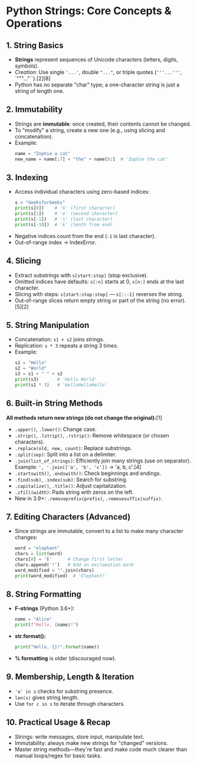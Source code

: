 # Python Strings: Core Concepts & Operations

## 1. **String Basics**
- **Strings** represent sequences of Unicode characters (letters, digits, symbols).
- *Creation*: Use single `'...'`, double `"..."`, or triple quotes (`'''...'''`, `"""..."``).[2][8]
- Python has no separate "char" type; a one-character string is just a string of length one.

## 2. **Immutability**
- Strings are **immutable**: once created, their contents cannot be changed.
- To "modify" a string, create a new one (e.g., using slicing and concatenation).
- Example:
  ```python
  name = "Zophie a cat"
  new_name = name[:7] + "the" + name[8:]  # 'Zophie the cat'
  ```

## 3. **Indexing**
- Access individual characters using zero-based indices:
  ```python
  s = "GeeksforGeeks"
  print(s[0])    # 'G' (first character)
  print(s[1])    # 'e' (second character)
  print(s[-1])   # 's' (last character)
  print(s[-10])  # 'k' (tenth from end)
  ```
- Negative indices count from the end (`-1` is last character).
- Out-of-range index → IndexError.

## 4. **Slicing**
- Extract substrings with `s[start:stop]` (stop exclusive).
- Omitted indices have defaults: `s[:n]` starts at 0, `s[n:]` ends at the last character.
- Slicing with steps: `s[start:stop:step]` — `s[::-1]` reverses the string.
- Out-of-range slices return empty string or part of the string (no error).[5][2]

## 5. **String Manipulation**
- Concatenation: `s1 + s2` joins strings.
- Replication: `s * 3` repeats a string 3 times.
- Example:
  ```python
  s1 = "Hello"
  s2 = "World"
  s3 = s1 + " " + s2
  print(s3)       # 'Hello World'
  print(s1 * 3)   # 'HelloHelloHello'
  ```

## 6. **Built-in String Methods**
**All methods return new strings (do not change the original):**[1]
- `.upper()`, `.lower()`: Change case.
- `.strip()`, `.lstrip()`, `.rstrip()`: Remove whitespace (or chosen characters).
- `.replace(old, new, count)`: Replace substrings.
- `.split(sep)`: Split into a list on a delimiter.
- `.join(list_of_strings)`: Efficiently join many strings (use on separator). Example: `', '.join(['a', 'b', 'c'])` → 'a, b, c'.[4]
- `.startswith()`, `.endswith()`: Check beginnings and endings.
- `.find(sub)`, `.index(sub)`: Search for substring.
- `.capitalize()`, `.title()`: Adjust capitalization.
- `.zfill(width)`: Pads string with zeros on the left.
- New in 3.9+: `.removeprefix(prefix)`, `.removesuffix(suffix)`.

## 7. **Editing Characters (Advanced)**
- Since strings are immutable, convert to a list to make many character changes:
  ```python
  word = "elephant"
  chars = list(word)
  chars[0] = 'E'      # Change first letter
  chars.append('!')   # Add an exclamation mark
  word_modified = "".join(chars)
  print(word_modified)  # 'Elephant!'
  ```

## 8. **String Formatting**
- **F-strings** (Python 3.6+):
  ```python
  name = "Alice"
  print(f"Hello, {name}!")
  ```
- **str.format():**
  ```python
  print("Hello, {}!".format(name))
  ```
- **% formatting** is older (discouraged now).

## 9. **Membership, Length & Iteration**
- `'a' in s` checks for substring presence.
- `len(s)` gives string length.
- Use `for c in s` to iterate through characters.

## 10. **Practical Usage & Recap**
- Strings: write messages, store input, manipulate text.
- Immutability: always make new strings for "changed" versions.
- Master string methods—they're fast and make code much clearer than manual loops/regex for basic tasks.
